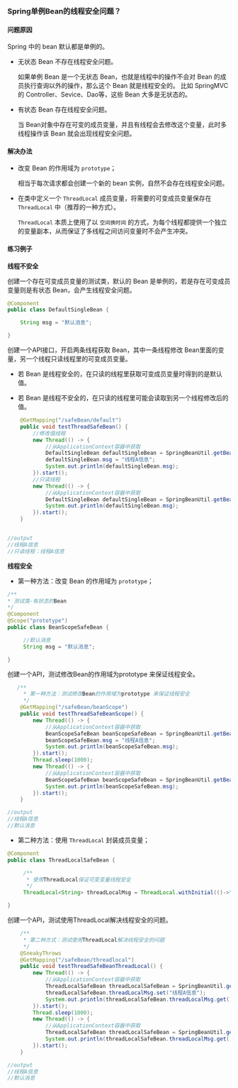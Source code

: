 
### Spring单例Bean的线程安全问题？

#### 问题原因

Spring 中的 bean 默认都是单例的。

- 无状态 Bean 不存在线程安全问题。

  如果单例 Bean 是一个无状态 Bean，也就是线程中的操作不会对 Bean 的成员执行查询以外的操作，那么这个 Bean 就是线程安全的。 比如 SpringMVC 的 Controller、Sevice、Dao等，这些 Bean 大多是无状态的。

- 有状态 Bean 存在线程安全问题。

  当 Bean对象中存在可变的成员变量，并且有线程会去修改这个变量，此时多线程操作该 Bean 就会出现线程安全问题。

#### 解决办法

- 改变 Bean 的作用域为 `prototype`；

  相当于每次请求都会创建一个新的 bean 实例，自然不会存在线程安全问题。

- 在类中定义一个 `ThreadLocal` 成员变量，将需要的可变成员变量保存在 `ThreadLocal` 中（推荐的一种方式）。

  `ThreadLocal` 本质上使用了以 `空间换时间` 的方式，为每个线程都提供一个独立的变量副本，从而保证了多线程之间访问变量时不会产生冲突。

#### 练习例子

**线程不安全**

创建一个存在可变成员变量的测试类，默认的 Bean 是单例的，若是存在可变成员变量则是有状态 Bean，会产生线程安全问题。

```java
@Component
public class DefaultSingleBean {

    String msg = "默认消息";

}
```

创建一个API接口，开启两条线程获取 Bean，其中一条线程修改 Bean里面的变量，另一个线程只读线程里的可变成员变量。

- 若 Bean 是线程安全的，在只读的线程里获取可变成员变量时得到的是默认值。

- 若 Bean 是线程不安全的，在只读的线程里可能会读取到另一个线程修改后的值。

```java
    @GetMapping("/safeBean/default")
    public void testThreadSafeBean() {
      	//修改值线程
        new Thread(() -> {
            //从ApplicationContext容器中获取
            DefaultSingleBean defaultSingleBean = SpringBeanUtil.getBean(DefaultSingleBean.class);
            defaultSingleBean.msg = "线程A信息";
            System.out.println(defaultSingleBean.msg);
        }).start();
      	//只读线程
        new Thread(() -> {
            //从ApplicationContext容器中获取
            DefaultSingleBean defaultSingleBean = SpringBeanUtil.getBean(DefaultSingleBean.class);
            System.out.println(defaultSingleBean.msg);
        }).start();
    }


//output
//线程A信息
//只读线程：线程A信息
```



**线程安全**

- 第一种方法：改变 Bean 的作用域为 `prototype`；

```java
/**
* 测试类-有状态的Bean
*/
@Component
@Scope("prototype")
public class BeanScopeSafeBean {

     //默认消息
     String msg = "默认消息";

}
```

创建一个API，测试修改Bean的作用域为prototype 来保证线程安全。

```java
   /**
     * 第一种方法：测试修改Bean的作用域为prototype 来保证线程安全
     */
    @GetMapping("/safeBean/beanScope")
    public void testThreadSafeBeanScope() {
        new Thread(() -> {
            //从ApplicationContext容器中获取
            BeanScopeSafeBean beanScopeSafeBean = SpringBeanUtil.getBean(BeanScopeSafeBean.class);
            beanScopeSafeBean.msg = "线程A信息";
            System.out.println(beanScopeSafeBean.msg);
        }).start();
        Thread.sleep(1000);
        new Thread(() -> {
            //从ApplicationContext容器中获取
            BeanScopeSafeBean beanScopeSafeBean = SpringBeanUtil.getBean(BeanScopeSafeBean.class);
            System.out.println(beanScopeSafeBean.msg);
        }).start();
    }

//output
//线程A信息
//默认消息
```




- 第二种方法：使用 `ThreadLocal` 封装成员变量；

```java
@Component
public class ThreadLocalSafeBean {

     /**
      * 使用ThreadLocal保证可变变量线程安全
      */
     ThreadLocal<String> threadLocalMsg = ThreadLocal.withInitial(()->"默认消息");

}
```

创建一个API，测试使用ThreadLocal解决线程安全的问题。

```java
    /**
     * 第二种方式：测试使用ThreadLocal解决线程安全的问题
     */
    @SneakyThrows
    @GetMapping("/safeBean/threadlocal")
    public void testThreadSafeBeanThreadLocal() {
        new Thread(() -> {
            //从ApplicationContext容器中获取
            ThreadLocalSafeBean threadLocalSafeBean = SpringBeanUtil.getBean(ThreadLocalSafeBean.class);
            threadLocalSafeBean.threadLocalMsg.set("线程A信息");
            System.out.println(threadLocalSafeBean.threadLocalMsg.get());
        }).start();
        Thread.sleep(1000);
        new Thread(() -> {
            //从ApplicationContext容器中获取
            ThreadLocalSafeBean threadLocalSafeBean = SpringBeanUtil.getBean(ThreadLocalSafeBean.class);
            System.out.println(threadLocalSafeBean.threadLocalMsg.get());
        }).start();
    }

//output
//线程A信息
//默认消息
```

